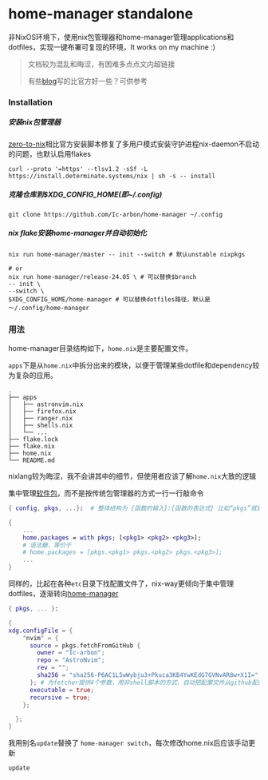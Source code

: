 # home-manager standalone

非NixOS环境下，使用nix包管理器和home-manager管理applications和dotfiles，实现一键布署可复现的环境，It works on my machine :)

> 文档较为混乱和晦涩，有困难多点点文内超链接
>
> 有些[blog](https://tonyfinn.com/categories/nix/)写的比官方好一些？可供参考

### Installation

##### 安装nix包管理器

[zero-to-nix](https://zero-to-nix.com/)相比官方安装脚本修复了多用户模式安装守护进程nix-daemon不启动的问题，也默认启用flakes

```shell
curl --proto '=https' --tlsv1.2 -sSf -L https://install.determinate.systems/nix | sh -s -- install 
```
##### 克隆仓库到$XDG_CONFIG_HOME(即~/.config)

```shell
git clone https://github.com/Ic-arbon/home-manager ~/.config
```

##### nix flake安装home-manager并自动初始化

```shell
nix run home-manager/master -- init --switch # 默认unstable nixpkgs

# or
nix run home-manager/release-24.05 \ # 可以替换$branch
-- init \
--switch \
$XDG_CONFIG_HOME/home-manager # 可以替换dotfiles路径，默认是～/.config/home-manager
```

### 用法

home-manager目录结构如下，`home.nix`是主要配置文件。

`apps`下是从`home.nix`中拆分出来的模块，以便于管理某些dotfile和dependency较为复杂的应用。

```
.
├── apps
│   ├── astronvim.nix
│   ├── firefox.nix
│   ├── ranger.nix
│   ├── shells.nix
│   └── ...
├── flake.lock
├── flake.nix
├── home.nix
└── README.md
```

nixlang较为晦涩，我不会讲其中的细节，但使用者应该了解`home.nix`大致的逻辑

集中管理[软件包](https://search.nixos.org/packages)，而不是按传统包管理器的方式一行一行敲命令

```nix
{ config, pkgs, ...}:  # 整体结构为 {函数的输入}:{函数的表达式} 比如“pkgs”就是函数的一个输入参数

{ 
	...
	home.packages = with pkgs; [<pkg1> <pkg2> <pkg3>];
	# 语法糖，等价于
	# home.packages = [pkgs.<pkg1> pkgs.<pkg2> pkgs.<pkg3>];
	...
}
```

同样的，比起在各种`etc`目录下找配置文件了，nix-way更倾向于集中管理dotfiles，逐渐转向[home-manager](https://home-manager-options.extranix.com/?query=&release=master)

```nix
{ pkgs, ... }: 

{
xdg.configFile = {
    "nvim" = {
      source = pkgs.fetchFromGitHub {
        owner = "Ic-arbon";
        repo = "AstroNvim";
        rev = "";
        sha256 = "sha256-P6AC1L5wWybju3+Pkuca3KB4YwKEdG7GVNvAR8w+X1I=";
      }; # 为fetcher提供4个参数，用非shell脚本的方式，自动把配置文件从github配置文件拉到本地
      executable = true;
      recursive = true;
    };

  };
}
```

我用别名`update`替换了 `home-manager switch`，每次修改home.nix后应该手动更新

````shell
update
````

